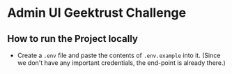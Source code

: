 # Admin UI Geektrust Challenge

## How to run the Project locally

- Create a `.env` file and paste the contents of `.env.example` into it. (Since we don't have any important credentials, the end-point is already there.)
